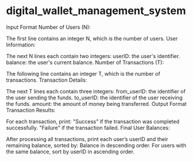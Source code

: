 # digital_wallet_management_system
Input Format
Number of Users (N):

The first line contains an integer N, which is the number of users.
User Information:

The next N lines each contain two integers:
userID: the user's identifier.
balance: the user's current balance.
Number of Transactions (T):

The following line contains an integer T, which is the number of transactions.
Transaction Details:

The next T lines each contain three integers:
from_userID: the identifier of the user sending the funds.
to_userID: the identifier of the user receiving the funds.
amount: the amount of money being transferred.
Output Format
Transaction Results:

For each transaction, print:
"Success" if the transaction was completed successfully.
"Failure" if the transaction failed.
Final User Balances:

After processing all transactions, print each user’s userID and their remaining balance, sorted by:
Balance in descending order.
For users with the same balance, sort by userID in ascending order.

